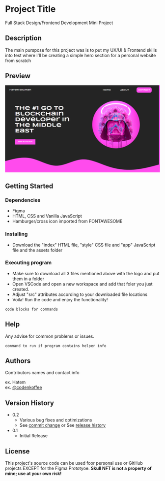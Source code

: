 # Project Title

Full Stack Design/Frontend Development Mini Project

## Description

The main purspose for this project was is to put my UX/UI & Frontend skills into test where I'll be creating a simple hero section for a personal website from scratch

## Preview
![Blockchain Developer Portfolio - Header](./assets/preview.png)

## Getting Started

### Dependencies

* Figma
* HTML, CSS and Vanilla JavaScript
* Hamburger/cross icon imported from FONTAWESOME


### Installing

* Download the "index" HTML file, "style" CSS file and "app" JavaScript file and the assets folder

### Executing program

* Make sure to download all 3 files mentioned above with the logo and put them in a folder
* Open VSCode and open a new workspace and add that foler you just created.
* Adjust "src" attributes according to your downloaded file locations
* Voila! Run the code and enjoy the functionality!
```
code blocks for commands
```

## Help

Any advise for common problems or issues.
```
command to run if program contains helper info
```

## Authors

Contributors names and contact info

ex. Hatem   
ex. [@codenkoffee](https://www.instagram.com/codenkoffee/)

## Version History

* 0.2
    * Various bug fixes and optimizations
    * See [commit change]() or See [release history]()
* 0.1
    * Initial Release

## License

This project's source code can be used foor personal use or GitHub projects EXCEPT for the Figma Prototyoe. **Skull NFT is not a property of mine; use at your own risk!**

